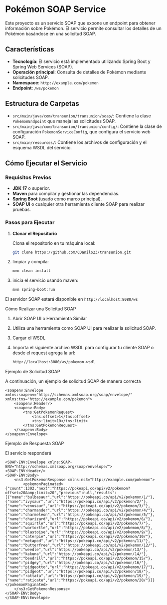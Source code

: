 # Pokémon SOAP Service

Este proyecto es un servicio SOAP que expone un endpoint para obtener información sobre Pokémon. El servicio permite consultar los detalles de un Pokémon basándose en una solicitud SOAP.

## Características

- **Tecnología**: El servicio está implementado utilizando Spring Boot y Spring Web Services (SOAP).
- **Operación principal**: Consulta de detalles de Pokémon mediante solicitudes SOAP.
- **Namespace**: `http://example.com/pokemon`
- **Endpoint**: `/ws/pokemon`

## Estructura de Carpetas

- `src/main/java/com/transunion/transunion/soap/`: Contiene la clase `PokemonEndpoint` que maneja las solicitudes SOAP.
- `src/main/java/com/transunion/transunion/config/`: Contiene la clase de configuración `PokemonServiceConfig`, que configura el servicio web SOAP.
- `src/main/resources/`: Contiene los archivos de configuración y el esquema WSDL del servicio.

## Cómo Ejecutar el Servicio

### Requisitos Previos

- **JDK 17** o superior.
- **Maven** para compilar y gestionar las dependencias.
- **Spring Boot** (usado como marco principal).
- **SOAP UI** o cualquier otra herramienta cliente SOAP para realizar pruebas.

### Pasos para Ejecutar

1. **Clonar el Repositorio**

   Clona el repositorio en tu máquina local:
   ```bash
   git clone https://github.com/CDanilo23/transunion.git
2. limpiar y compila:
   ```bash
   mvn clean install
   
3. inicia el servicio usando maven:
   ```bash
   mvn spring-boot:run 

El servidor SOAP estará disponible en 
    ```
    http://localhost:8080/ws
    ```

Cómo Realizar una Solicitud SOAP

1. Abrir SOAP UI o Herramienta Similar

2. Utiliza una herramienta como SOAP UI para realizar la solicitud SOAP.

3. Cargar el WSDL

4. Importa el siguiente archivo WSDL para configurar tu cliente SOAP o desde el request agrega la url:

    ```bash
    http://localhost:8080/ws/pokemon.wsdl
Ejemplo de Solicitud SOAP

A continuación, un ejemplo de solicitud SOAP de manera correcta

    <soapenv:Envelope xmlns:soapenv="http://schemas.xmlsoap.org/soap/envelope/" xmlns:tns="http://example.com/pokemon">
        <soapenv:Header/>
        <soapenv:Body>
            <tns:GetPokemonRequest>
                <tns:offset>1</tns:offset>
                <tns:limit>10</tns:limit>
            </tns:GetPokemonRequest>
        </soapenv:Body>
    </soapenv:Envelope>
Ejemplo de Respuesta SOAP

El servicio responderá

    <SOAP-ENV:Envelope xmlns:SOAP-ENV="http://schemas.xmlsoap.org/soap/envelope/">
    <SOAP-ENV:Header/>
    <SOAP-ENV:Body>
        <ns3:GetPokemonResponse xmlns:ns3="http://example.com/pokemon">
            <pokemonPaginated>{"count":1302,"next":"https://pokeapi.co/api/v2/pokemon?offset=20&amp;limit=20","previous":null,"results":[{"name":"bulbasaur","url":"https://pokeapi.co/api/v2/pokemon/1/"},{"name":"ivysaur","url":"https://pokeapi.co/api/v2/pokemon/2/"},{"name":"venusaur","url":"https://pokeapi.co/api/v2/pokemon/3/"},{"name":"charmander","url":"https://pokeapi.co/api/v2/pokemon/4/"},{"name":"charmeleon","url":"https://pokeapi.co/api/v2/pokemon/5/"},{"name":"charizard","url":"https://pokeapi.co/api/v2/pokemon/6/"},{"name":"squirtle","url":"https://pokeapi.co/api/v2/pokemon/7/"},{"name":"wartortle","url":"https://pokeapi.co/api/v2/pokemon/8/"},{"name":"blastoise","url":"https://pokeapi.co/api/v2/pokemon/9/"},{"name":"caterpie","url":"https://pokeapi.co/api/v2/pokemon/10/"},{"name":"metapod","url":"https://pokeapi.co/api/v2/pokemon/11/"},{"name":"butterfree","url":"https://pokeapi.co/api/v2/pokemon/12/"},{"name":"weedle","url":"https://pokeapi.co/api/v2/pokemon/13/"},{"name":"kakuna","url":"https://pokeapi.co/api/v2/pokemon/14/"},{"name":"beedrill","url":"https://pokeapi.co/api/v2/pokemon/15/"},{"name":"pidgey","url":"https://pokeapi.co/api/v2/pokemon/16/"},{"name":"pidgeotto","url":"https://pokeapi.co/api/v2/pokemon/17/"},{"name":"pidgeot","url":"https://pokeapi.co/api/v2/pokemon/18/"},{"name":"rattata","url":"https://pokeapi.co/api/v2/pokemon/19/"},{"name":"raticate","url":"https://pokeapi.co/api/v2/pokemon/20/"}]}</pokemonPaginated>
        </ns3:GetPokemonResponse>
    </SOAP-ENV:Body>
    </SOAP-ENV:Envelope>